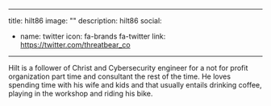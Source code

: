 
---
title: hilt86
image: ""
description: hilt86
social:

  - name: twitter
    icon: fa-brands fa-twitter
    link: https://twitter.com/threatbear_co

---

Hilt is a follower of Christ and Cybersecurity engineer for a not for profit organization part time and consultant the rest of the time. He loves spending time with his wife and kids and that usually entails drinking coffee, playing in the workshop and riding his bike.